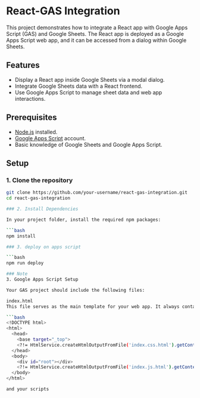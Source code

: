 # React-GAS Integration

This project demonstrates how to integrate a React app with Google Apps Script (GAS) and Google Sheets. The React app is deployed as a Google Apps Script web app, and it can be accessed from a dialog within Google Sheets.

## Features
- Display a React app inside Google Sheets via a modal dialog.
- Integrate Google Sheets data with a React frontend.
- Use Google Apps Script to manage sheet data and web app interactions.

## Prerequisites

- [Node.js](https://nodejs.org/) installed.
- [Google Apps Script](https://script.google.com/) account.
- Basic knowledge of Google Sheets and Google Apps Script.

## Setup

### 1. Clone the repository
```bash
git clone https://github.com/your-username/react-gas-integration.git
cd react-gas-integration

### 2. Install Dependencies

In your project folder, install the required npm packages:

```bash
npm install

### 3. deploy on apps script

```bash
npm run deploy

### Note
3. Google Apps Script Setup

Your GAS project should include the following files:

index.html
This file serves as the main template for your web app. It always contains the static content:

```bash
<!DOCTYPE html>
<html>
  <head>
    <base target="_top">
    <?!= HtmlService.createHtmlOutputFromFile('index.css.html').getContent(); ?>
  </head>
  <body>
    <div id="root"></div>
    <?!= HtmlService.createHtmlOutputFromFile('index.js.html').getContent(); ?>
  </body>
</html>

and your scripts
